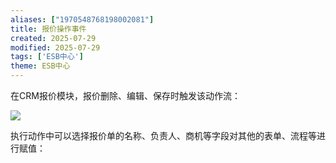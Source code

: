 ```yaml
---
aliases: ["1970548768198002081"]
title: 报价操作事件
created: 2025-07-29
modified: 2025-07-29
tags: ['ESB中心']
theme: ESB中心
---
```


在CRM报价模块，报价删除、编辑、保存时触发该动作流：

![](https://myhelpdoc.oss-cn-heyuan.aliyuncs.com/mdimages/685ed2d3b3d455b22a370616bd6f32d1.jpg)

执行动作中可以选择报价单的名称、负责人、商机等字段对其他的表单、流程等进行赋值：


